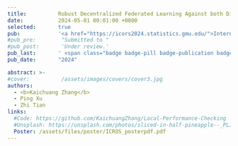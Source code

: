 ```yaml
---
title:          Robust Decentralized Federated Learning Against both Distributional Shifts and Byzantine Attacks
date:           2024-05-01 00:01:00 +0800
selected:       true
pub:            '<a href="https://icors2024.statistics.gmu.edu/">International Conference on Robust Statistics (ICORS) and the Conference on Data Science, Statistics and Visualisation (DSSV) (ICORS meets DSSV) </a>'
#pub_pre:        "Submitted to "
#pub_post:       'Under review.'
pub_last:       ' <span class="badge badge-pill badge-publication badge-success">Abstract Accepted</span> <span class="badge badge-pill badge-publication badge-primary">First Author</span>'
pub_date:       "2024"

abstract: >-
#cover:          /assets/images/covers/cover3.jpg
authors:
  - <b>Kaichuang Zhang</b>
  - Ping Xu 
  - Zhi Tian
links:
  #Code: https://github.com/KaichuangZhang/Local-Performance-Checking
  #Unsplash: https://unsplash.com/photos/sliced-in-half-pineapple--_PLJZmHZzk
  Poster: /assets/files/poster/ICROS_posterpdf.pdf
---
```

